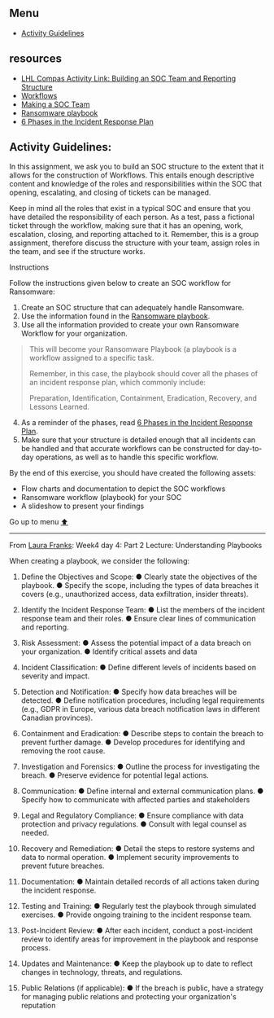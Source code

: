 <!--[⬆️](#menu)-->
## Menu
- [Activity Guidelines](#activity-guidelines)

## resources
- [LHL Compas Activity Link: Building an SOC Team and Reporting Structure](https://web.compass.lighthouselabs.ca/p/cyber/3853a658-0621-4cc4-a295-b026b0a00b0d)
- [Workflows](https://github.com/FredericGariepy/LighthouseLabs/blob/main/PKM/W4/D2/workflow.md)
- [Making a SOC Team](https://github.com/FredericGariepy/LighthouseLabs/blob/main/PKM/W4/D3/Making%20of%20a%20SOC%20Team.md)
- [Ransomware playbook](https://www.cyber.gc.ca/en/guidance/ransomware-playbook-itsm00099)
- [6 Phases in the Incident Response Plan](https://www.securitymetrics.com/blog/6-phases-incident-response-plan)

## Activity Guidelines: 
In this assignment, we ask you to build an SOC structure to the extent that it allows for the construction of Workflows. This entails enough descriptive content and knowledge of the roles and responsibilities within the SOC that opening, escalating, and closing of tickets can be managed.

Keep in mind all the roles that exist in a typical SOC and ensure that you have detailed the responsibility of each person. As a test, pass a fictional ticket through the workflow, making sure that it has an opening, work, escalation, closing, and reporting attached to it. Remember, this is a group assignment, therefore discuss the structure with your team, assign roles in the team, and see if the structure works. 

Instructions

Follow the instructions given below to create an SOC workflow for Ransomware:

1. Create an SOC structure that can adequately handle Ransomware.
2. Use the information found in the [Ransomware playbook](https://www.cyber.gc.ca/en/guidance/ransomware-playbook-itsm00099).
3. Use all the information provided to create your own Ransomware Workflow for your organization.
> This will become your Ransomware Playbook (a playbook is a workflow assigned to a specific task.
>
> Remember, in this case, the playbook should cover all the phases of an incident response plan, which commonly include:
>
> Preparation, Identification, Containment, Eradication, Recovery, and Lessons Learned.

4. As a reminder of the phases, read [6 Phases in the Incident Response Plan](https://www.securitymetrics.com/blog/6-phases-incident-response-plan).
5. Make sure that your structure is detailed enough that all incidents can be handled and that accurate workflows can be constructed for day-to-day operations, as well as to handle this specific workflow.

By the end of this exercise, you should have created the following assets:
- Flow charts and documentation to depict the SOC workflows
- Ransomware workflow (playbook) for your SOC
- A slideshow to present your findings

Go up to menu [⬆️](#menu)
___

From [Laura Franks](https://github.com/ldfranks): Week4 day 4: Part 2 Lecture: Understanding Playbooks

When creating a playbook, we consider the following:
1. Define the Objectives and Scope:
● Clearly state the objectives of the playbook.
● Specify the scope, including the types of data breaches it covers (e.g., unauthorized
access, data exfiltration, insider threats).
2. Identify the Incident Response Team:
● List the members of the incident response team and their roles.
● Ensure clear lines of communication and reporting.
3. Risk Assessment:
● Assess the potential impact of a data breach on your organization.
● Identify critical assets and data
4. Incident Classification:
● Define different levels of incidents based on severity and impact.


5. Detection and Notification:
● Specify how data breaches will be detected.
● Define notification procedures, including legal requirements (e.g., GDPR in
Europe, various data breach notification laws in different Canadian provinces).
6. Containment and Eradication:
● Describe steps to contain the breach to prevent further damage.
● Develop procedures for identifying and removing the root cause.
7. Investigation and Forensics:
● Outline the process for investigating the breach.
● Preserve evidence for potential legal actions.
8. Communication:
● Define internal and external communication plans.
● Specify how to communicate with affected parties and stakeholders

9. Legal and Regulatory Compliance:
● Ensure compliance with data protection and privacy regulations.
● Consult with legal counsel as needed.
10. Recovery and Remediation:
● Detail the steps to restore systems and data to normal operation.
● Implement security improvements to prevent future breaches.
11. Documentation:
● Maintain detailed records of all actions taken during the incident response.
12. Testing and Training:
● Regularly test the playbook through simulated exercises.
● Provide ongoing training to the incident response team.
13. Post-Incident Review:
● After each incident, conduct a post-incident review to identify areas for improvement in the playbook and response process.
14. Updates and Maintenance:
● Keep the playbook up to date to reflect changes in technology, threats, and regulations.
15. Public Relations (if applicable):
● If the breach is public, have a strategy for managing public relations and protecting your organization's reputation
